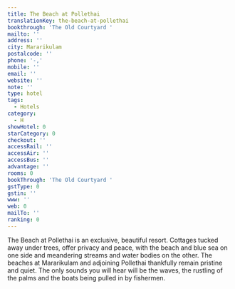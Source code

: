 ```yaml
---
title: The Beach at Pollethai
translationKey: the-beach-at-pollethai
bookthrough: 'The Old Courtyard '
mailto: ''
address: ''
city: Mararikulam
postalcode: ''
phone: '-,'
mobile: ''
email: ''
website: ''
note: ''
type: hotel
tags:
  - Hotels
category:
  - H
showHotel: 0
starCategory: 0
checkout: ''
accessRail: ''
accessAir: ''
accessBus: ''
advantage: ''
rooms: 0
bookThrough: 'The Old Courtyard '
gstType: 0
gstin: ''
www: ''
web: 0
mailTo: ''
ranking: 0
---
```







The Beach at Pollethai is an exclusive, beautiful resort. Cottages tucked away under trees, offer privacy and peace, with the beach and blue sea on one side and meandering streams and water bodies on the other.    The beaches at Mararikulam and adjoining Pollethai thankfully remain pristine and quiet. The only sounds you will hear will be the waves, the rustling of the palms and the boats being pulled in by fishermen.